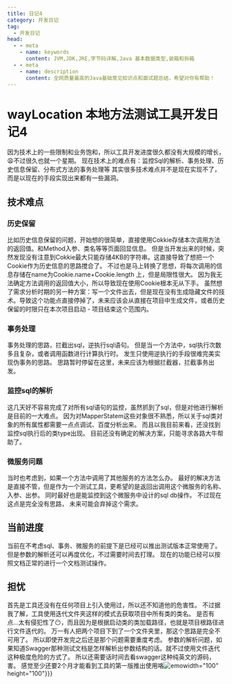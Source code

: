 ```yaml
---
title: 日记4
category: 开发日记
tag:
  - 开发日记
head:
  - - meta
    - name: keywords
      content: JVM,JDK,JRE,字节码详解,Java 基本数据类型,装箱和拆箱
  - - meta
    - name: description
      content: 全网质量最高的Java基础常见知识点和面试题总结，希望对你有帮助！
---
```

# wayLocation 本地方法测试工具开发日记4

因为技术上的一些限制和业务饱和，所以工具开发进度很久都没有大规模的增长，:weary:不过很久也就一个星期。
现在技术上的难点有：监控Sql的解析、事务处理、历史信息保留、分布式方法的事务处理等
其实很多技术难点并不是现在实现不了，而是以现在的手段实现出来都有一些漏洞。
## 技术难点
### 历史保留
比如历史信息保留的问题，开始想的很简单，直接使用Cokkie存储本次调用方法的返回值。和Method入参、类名等等页面回显信息。
但是当开发出来的时候，突然发现没有注意到Cokkie最大只能存储4KB的字符串。这直接导致了想把一个Cookie作为历史信息的思路搅合了。
不过也是马上转换了思想，将每次调用的信息存储在name为Cookie.name+Cookie.length 上，但是局限性很大。
因为我无法确定方法调用的返回值大小，所以导致现在使用Cookie根本无从下手。
虽然想了需求分析时期的另一种方案：写一个文件出去，但是现在没有生成隐藏文件的技术。导致这个功能点直接停掉了，未来应该会从直接在项目中生成文件，或者历史保留的时限只在本次项目启动 - 项目结束这个范围内。

### 事务处理
事务处理的思路，拦截出sql，逆执行sql语句。
但是当一个方法中，sql执行次数多且复杂，或者调用函数进行计算执行时。
发生只使用逆执行的手段很难完美实现伪事务的思路。
思路暂时停留在这里，未来应该为根据拦截器，拦截事务出发。

### 监控sql的解析
这几天好不容易完成了对所有sql语句的监控，虽然抓到了sql，但是对他进行解析是目前的一大难点。
因为对MapperStatem这些对象很不熟悉，所以关于sql类对象的所有属性都需要一点点调试、百度分析出来。
而且以我目前来看，还没找到监控sql执行后的类type出现。
目前还没有确定的解决方案，只能寻求各路大牛帮助了。

### 微服务问题
当时也考虑到，如果一个方法中调用了其他服务的方法怎么办。
最好的解决方法是直接不管，但是作为一个测试工具，更希望的是返回出调用这个微服务的名称、入参、出参。
同时最好也是能监控到这个微服务中设计的sql db操作。
不过现在这点是完全没有思路，
未来可能会弃掉这个需求。

## 当前进度
当前在不考虑sql、事务、微服务的前提下是已经可以推出测试版本正常使用了。
但是参数的解析还可以再度优化，不过需要时间去打理。
现在的功能已经可以按照文档正常的进行一个文档测试操作。
## 担忧
首先是工具还没有在任何项目上引入使用过，所以还不知道他的危害性。
不过据我了解，工具使用迭代文件夹这样的模式去获取项目中所有类的类名。
是否有点...太有侵犯性了:no_mouth:，而且因为是根据启动类的类加载路径，也就是项目根路径进行文件迭代的。
万一有人把两个项目下到了一个文件夹里，那这个思路是完全不可用了。
所以即使开发完之后还是那个问题需要重度考虑。
参数的解析问题，如果知道Swagger那种测试文档是怎样解析出参数结构的话。就不过使用文件迭代这种极度危险的方式了。
所以还需要话时间去看swagger这种纯英文的源码，害。
感觉至少还要2个月才能看到工具的第一版推出使用咯![emo](https://www.leyuna.xyz/image/emo/QQ图片20220302210533.jpg)width="100" height="100"}}}
